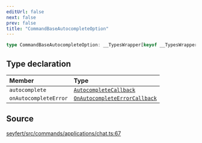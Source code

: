 ```yaml
---
editUrl: false
next: false
prev: false
title: "CommandBaseAutocompleteOption"
---
```


```ts
type CommandBaseAutocompleteOption: __TypesWrapper[keyof __TypesWrapper] & Object;
```

## Type declaration

| Member | Type |
| :------ | :------ |
| `autocomplete` | [`AutocompleteCallback`](/api/type-aliases/autocompletecallback/) |
| `onAutocompleteError` | [`OnAutocompleteErrorCallback`](/api/type-aliases/onautocompleteerrorcallback/) |

## Source

[seyfert/src/commands/applications/chat.ts:67](https://github.com/potoland/potocuit/blob/fe122a1/src/commands/applications/chat.ts#L67)
